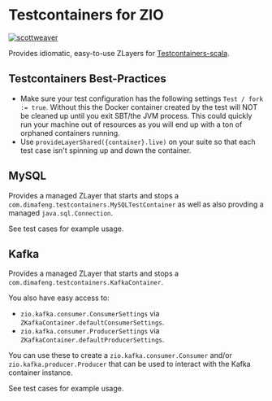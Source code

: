 # Testcontainers for ZIO

[![scottweaver](https://circleci.com/gh/scottweaver/testcontainers-for-zio.svg?style=shield)](https://github.com/scottweaver/testcontainers-for-zio)

Provides idiomatic, easy-to-use ZLayers for [Testcontainers-scala](https://github.com/testcontainers/testcontainers-scala).

## Testcontainers Best-Practices

- Make sure your test configuration has the following settings `Test / fork := true`. Without this  the Docker container created by the test will NOT be cleaned up until you exit SBT/the JVM process.  This could quickly run your machine out of resources as you will end up with a ton of orphaned containers running.
- Use `provideLayerShared({container}.live)` on your suite so that each test case isn't spinning up and down the container.

## MySQL

Provides a managed ZLayer that starts and stops a `com.dimafeng.testcontainers.MySQLTestContainer` as well as also provding a managed `java.sql.Connection`.

See test cases for example usage.

## Kafka

Provides a managed ZLayer that starts and stops a `com.dimafeng.testcontainers.KafkaContainer`.

You also have easy access to:
- `zio.kafka.consumer.ConsumerSettings` via `ZKafkaContainer.defaultConsumerSettings`.
- `zio.kafka.consumer.ProducerSettings` via `ZKafkaContainer.defaultProducerSettings`.

You can use these to create a `zio.kafka.consumer.Consumer` and/or `zio.kafka.producer.Producer` that can be used to interact with the Kafka container instance.

See test cases for example usage.